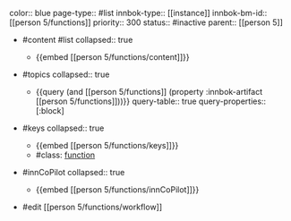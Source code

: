 color:: blue
page-type:: #list
innbok-type:: [[instance]]
innbok-bm-id:: [[person 5/functions]]
priority:: 300
status:: #inactive
parent:: [[person 5]]

- #content #list
  collapsed:: true
	- {{embed [[person 5/functions/content]]}}
- #topics
   collapsed:: true
    - {{query (and [[person 5/functions]] (property :innbok-artifact [[person 5/functions]]))}}
      query-table:: true
      query-properties:: [:block]
- #keys
  collapsed:: true
	- {{embed [[person 5/functions/keys]]}}
	- #class: [function](https://go.innbok.com/#/page/innBoK%2Fclass%2Ffunction)
- #innCoPilot
   collapsed:: true
	 - {{embed [[person 5/functions/innCoPilot]]}}

- #edit [[person 5/functions/workflow]]






